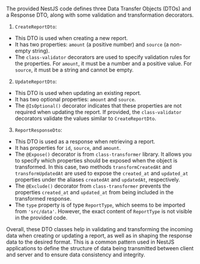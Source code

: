The provided NestJS code defines three Data Transfer Objects (DTOs) and a Response DTO, along with some validation and transformation decorators. 
1. `CreateReportDto`:
- This DTO is used when creating a new report. 
- It has two properties: `amount` (a positive number) and `source` (a non-empty string). 
- The `class-validator` decorators are used to specify validation rules for the properties. For `amount`, it must be a number and a positive value. For `source`, it must be a string and cannot be empty. 
2. `UpdateReportDto`:
- This DTO is used when updating an existing report. 
- It has two optional properties: `amount` and `source`. 
- The `@IsOptional()` decorator indicates that these properties are not required when updating the report. If provided, the `class-validator` decorators validate the values similar to `CreateReportDto`. 
3. `ReportResponseDto`:
- This DTO is used as a response when retrieving a report. 
- It has properties for `id`, `source`, and `amount`. 
- The `@Expose()` decorator is from `class-transformer` library. It allows you to specify which properties should be exposed when the object is transformed. In this case, two methods `transformCreatedAt` and `transformUpdatedAt` are used to expose the `created_at` and `updated_at` properties under the aliases `createdAt` and `updatedAt`, respectively. 
- The `@Exclude()` decorator from `class-transformer` prevents the properties `created_at` and `updated_at` from being included in the transformed response. 
- The `type` property is of type `ReportType`, which seems to be imported from `'src/data'`. However, the exact content of `ReportType` is not visible in the provided code.

Overall, these DTO classes help in validating and transforming the incoming data when creating or updating a report, as well as in shaping the response data to the desired format. This is a common pattern used in NestJS applications to define the structure of data being transmitted between client and server and to ensure data consistency and integrity.
